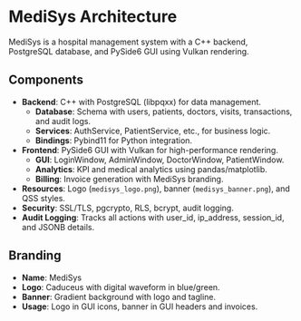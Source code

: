 # MediSys Architecture

MediSys is a hospital management system with a C++ backend, PostgreSQL database, and PySide6 GUI using Vulkan rendering.

## Components
- **Backend**: C++ with PostgreSQL (libpqxx) for data management.
  - **Database**: Schema with users, patients, doctors, visits, transactions, and audit logs.
  - **Services**: AuthService, PatientService, etc., for business logic.
  - **Bindings**: Pybind11 for Python integration.
- **Frontend**: PySide6 GUI with Vulkan for high-performance rendering.
  - **GUI**: LoginWindow, AdminWindow, DoctorWindow, PatientWindow.
  - **Analytics**: KPI and medical analytics using pandas/matplotlib.
  - **Billing**: Invoice generation with MediSys branding.
- **Resources**: Logo (`medisys_logo.png`), banner (`medisys_banner.png`), and QSS styles.
- **Security**: SSL/TLS, pgcrypto, RLS, bcrypt, audit logging.
- **Audit Logging**: Tracks all actions with user_id, ip_address, session_id, and JSONB details.

## Branding
- **Name**: MediSys
- **Logo**: Caduceus with digital waveform in blue/green.
- **Banner**: Gradient background with logo and tagline.
- **Usage**: Logo in GUI icons, banner in GUI headers and invoices.